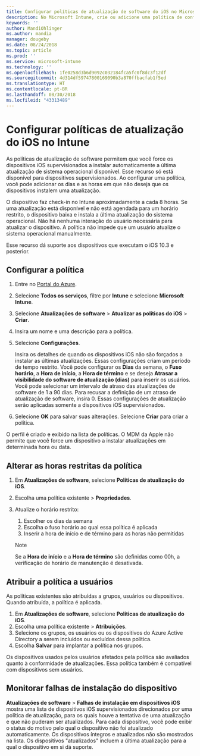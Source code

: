 ```yaml
---
title: Configurar políticas de atualização de software do iOS no Microsoft Intune – Azure | Microsoft Docs
description: No Microsoft Intune, crie ou adicione uma política de configuração para restringir quando as atualizações de software são instaladas automaticamente em dispositivos iOS gerenciados ou supervisionados pelo Intune. Você pode escolher a data e a hora em que as atualizações não são instaladas. Você também pode atribuir essa política a grupos, usuários ou dispositivos e verificar se há falhas de instalação.
keywords: ''
author: MandiOhlinger
ms.author: mandia
manager: dougeby
ms.date: 08/24/2018
ms.topic: article
ms.prod: ''
ms.service: microsoft-intune
ms.technology: ''
ms.openlocfilehash: 1fe0258d3b6d9092c032184fca5fc0f8dc3f12df
ms.sourcegitcommit: 4d314df59747800169090b3a870ffbacfab1f5ed
ms.translationtype: HT
ms.contentlocale: pt-BR
ms.lasthandoff: 08/30/2018
ms.locfileid: "43313489"
---
```

# <a name="configure-ios-update-policies-in-intune"></a>Configurar políticas de atualização do iOS no Intune

As políticas de atualização de software permitem que você force os dispositivos iOS supervisionados a instalar automaticamente a última atualização de sistema operacional disponível. Esse recurso só está disponível para dispositivos supervisionados. Ao configurar uma política, você pode adicionar os dias e as horas em que não deseja que os dispositivos instalem uma atualização. 

O dispositivo faz check-in no Intune aproximadamente a cada 8 horas. Se uma atualização está disponível e não está agendada para um horário restrito, o dispositivo baixa e instala a última atualização do sistema operacional. Não há nenhuma interação do usuário necessária para atualizar o dispositivo. A política não impede que um usuário atualize o sistema operacional manualmente.

Esse recurso dá suporte aos dispositivos que executam o iOS 10.3 e posterior.

## <a name="configure-the-policy"></a>Configurar a política
1. Entre no [Portal do Azure](https://portal.azure.com).
2. Selecione **Todos os serviços**, filtre por **Intune** e selecione **Microsoft Intune**.
3. Selecione **Atualizações de software** > **Atualizar as políticas do iOS** > **Criar**.
4. Insira um nome e uma descrição para a política.
5. Selecione **Configurações**. 

    Insira os detalhes de quando os dispositivos iOS não são forçados a instalar as últimas atualizações. Essas configurações criam um período de tempo restrito. Você pode configurar os **Dias** da semana, o **Fuso horário**, a **Hora de início**, a **Hora de término** e se deseja **Atrasar a visibilidade do software de atualização (dias)** para inserir os usuários. Você pode selecionar um intervalo de atraso das atualizações de software de 1 a 90 dias. Para recusar a definição de um atraso de atualização de software, insira 0. Essas configurações de atualização serão aplicadas somente a dispositivos iOS supervisionados.

6. Selecione **OK** para salvar suas alterações. Selecione **Criar** para criar a política.

O perfil é criado e exibido na lista de políticas. O MDM da Apple não permite que você force um dispositivo a instalar atualizações em determinada hora ou data. 

## <a name="change-the-restricted-times-for-the-policy"></a>Alterar as horas restritas da política

1. Em **Atualizações de software**, selecione **Políticas de atualização do iOS**.
2. Escolha uma política existente > **Propriedades**.
3. Atualize o horário restrito:

    1. Escolher os dias da semana
    2. Escolha o fuso horário ao qual essa política é aplicada
    3. Inserir a hora de início e de término para as horas não permitidas

    > [!NOTE]
    > Se a **Hora de início** e a **Hora de término** são definidas como 00h, a verificação de horário de manutenção é desativada.

## <a name="assign-the-policy-to-users"></a>Atribuir a política a usuários

As políticas existentes são atribuídas a grupos, usuários ou dispositivos. Quando atribuída, a política é aplicada.

1. Em **Atualizações de software**, selecione **Políticas de atualização do iOS**.
2. Escolha uma política existente > **Atribuições**. 
3. Selecione os grupos, os usuários ou os dispositivos do Azure Active Directory a serem incluídos ou excluídos dessa política.
4. Escolha **Salvar** para implantar a política nos grupos.

Os dispositivos usados pelos usuários afetados pela política são avaliados quanto à conformidade de atualizações. Essa política também é compatível com dispositivos sem usuários.

## <a name="monitor-device-installation-failures"></a>Monitorar falhas de instalação do dispositivo
<!-- 1352223 -->
**Atualizações de software** > **Falhas de instalação em dispositivos iOS** mostra uma lista de dispositivos iOS supervisionados direcionados por uma política de atualização, para os quais houve a tentativa de uma atualização e que não puderam ser atualizados. Para cada dispositivo, você pode exibir o status do motivo pelo qual o dispositivo não foi atualizado automaticamente. Os dispositivos íntegros e atualizados não são mostrados na lista. Os dispositivos "atualizados" incluem a última atualização para a qual o dispositivo em si dá suporte.

